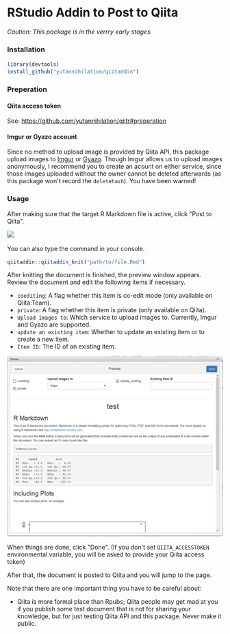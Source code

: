 RStudio Addin to Post to Qiita
==============================

*Caution: This package is in the verrry early stages.*

### Installation

```r
library(devtools)
install_github("yutannihilation/qiitaddin")
```

### Preperation

#### Qiita access token

See: https://github.com/yutannihilation/qiitr#preperation

#### Imgur or Gyazo account

Since no method to upload image is provided by Qiita API, this package upload images to [Imgur](https://imgur.com/) or [Gyazo](https://gyazo.com/). Though Imgur allows us to upload images anonymously, I recommend you to create an acount on either service, since those images uploaded without the owner cannot be deleted afterwards (as this package won't record the `deletehash`). 
You have been warned!

### Usage

After making sure that the target R Markdown file is active, click "Post to Qiita".

![](usage1.png)

You can also type the command in your console.

```r
qiitaddin::qiitaddin_knit("path/to/file.Rmd")
```

After knitting the document is finished, the preview window appears. Review the document and edit the following items if necessary.

* `coediting`: A flag whether this item is co-edit mode (only available on Qiita:Team).
* `private`: A flag whether this item is private (only available on Qiita).
* `Upload images to`: Which service to upload images to. Currently, Imgur and Gyazo are supported.
* `update an existing item`: Whether to update an existing item or to create a new item.
* `Item ID`: The ID of an existing item. 

![](usage2.png)


When things are done, click "Done". (If you don't set `QIITA_ACCESSTOKEN` environmental variable, you will be asked to provide your Qiita access token)


After that, the document is posted to Qiita and you will jump to the page.

Note that there are one important thing you have to be careful about:

* Qiita is more formal place than Rpubs; Qiita people may get mad at you if you publish some test document that is not for sharing your knowledge, but for just testing Qiita API and this package. Never make it public.
